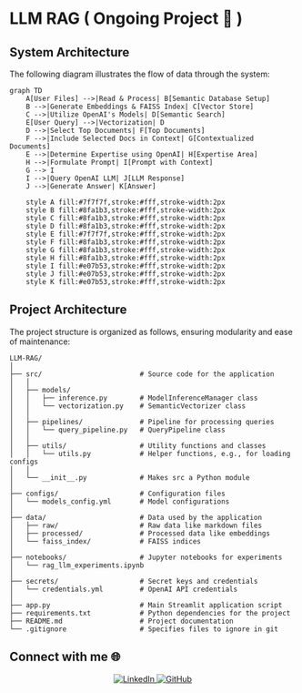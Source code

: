 # LLM RAG ( Ongoing Project 🚧 )

## System Architecture
The following diagram illustrates the flow of data through the system:

```mermaid
graph TD
    A[User Files] -->|Read & Process| B[Semantic Database Setup]
    B -->|Generate Embeddings & FAISS Index| C[Vector Store]
    C -->|Utilize OpenAI's Models| D[Semantic Search]
    E[User Query] -->|Vectorization| D
    D -->|Select Top Documents| F[Top Documents]
    F -->|Include Selected Docs in Context| G[Contextualized Documents]
    E -->|Determine Expertise using OpenAI| H[Expertise Area]
    H -->|Formulate Prompt| I[Prompt with Context]
    G --> I
    I -->|Query OpenAI LLM| J[LLM Response]
    J -->|Generate Answer| K[Answer]

    style A fill:#7f7f7f,stroke:#fff,stroke-width:2px
    style B fill:#8fa1b3,stroke:#fff,stroke-width:2px
    style C fill:#8fa1b3,stroke:#fff,stroke-width:2px
    style D fill:#8fa1b3,stroke:#fff,stroke-width:2px
    style E fill:#7f7f7f,stroke:#fff,stroke-width:2px
    style F fill:#8fa1b3,stroke:#fff,stroke-width:2px
    style G fill:#8fa1b3,stroke:#fff,stroke-width:2px
    style H fill:#8fa1b3,stroke:#fff,stroke-width:2px
    style I fill:#e07b53,stroke:#fff,stroke-width:2px
    style J fill:#e07b53,stroke:#fff,stroke-width:2px
    style K fill:#e07b53,stroke:#fff,stroke-width:2px
```


## Project Architecture
The project structure is organized as follows, ensuring modularity and ease of maintenance:

```
LLM-RAG/
│
├── src/                        # Source code for the application
│   │
│   ├── models/                 
│   │   ├── inference.py        # ModelInferenceManager class
│   │   └── vectorization.py    # SemanticVectorizer class
│   │
│   ├── pipelines/              # Pipeline for processing queries
│   │   └── query_pipeline.py   # QueryPipeline class
│   │
│   ├── utils/                  # Utility functions and classes
│   │   └── utils.py            # Helper functions, e.g., for loading configs
│   │
│   └── __init__.py             # Makes src a Python module
│
├── configs/                    # Configuration files
│   └── models_config.yml       # Model configurations
│
├── data/                       # Data used by the application
│   ├── raw/                    # Raw data like markdown files
│   ├── processed/              # Processed data like embeddings
│   └── faiss_index/            # FAISS indices
│
├── notebooks/                  # Jupyter notebooks for experiments
│   └── rag_llm_experiments.ipynb
│
├── secrets/                    # Secret keys and credentials
│   └── credentials.yml         # OpenAI API credentials
│
├── app.py                      # Main Streamlit application script
├── requirements.txt            # Python dependencies for the project
├── README.md                   # Project documentation
└── .gitignore                  # Specifies files to ignore in git
```

## Connect with me 🌐
<div align="center">
  <a href="https://www.linkedin.com/in/labrijisaad/">
    <img src="https://img.shields.io/badge/LinkedIn-%230077B5.svg?&style=for-the-badge&logo=linkedin&logoColor=white" alt="LinkedIn" style="margin-bottom: 5px;"/>
  </a>
  <a href="https://github.com/labrijisaad">
    <img src="https://img.shields.io/badge/GitHub-100000?style=for-the-badge&logo=github&logoColor=white" alt="GitHub" style="margin-bottom: 5px;"/>
  </a>
</div>
